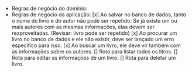 - Regras de negócio do domínio:
- Regras de negócio da aplicação:
  [x] Ao salvar no banco de dados, tanto o nome do livro e do autor não pode ser repetido. Se já existe um ou mais autores com as mesmas informações, elas devem ser reaproveitadas. (Revisar: livro pode ser repetido)
  [x] Ao procurar um livro no banco de dados e ele não existir, deve ser lançado um erro específico para isso.
  [x] Ao buscar um livro, ele deve vir também com as informações sobre os autores.
  [] Rota para listar todos os litros.
  [] Rota para editar as informações de um livro.
  [] Rota para deletar um livro.
